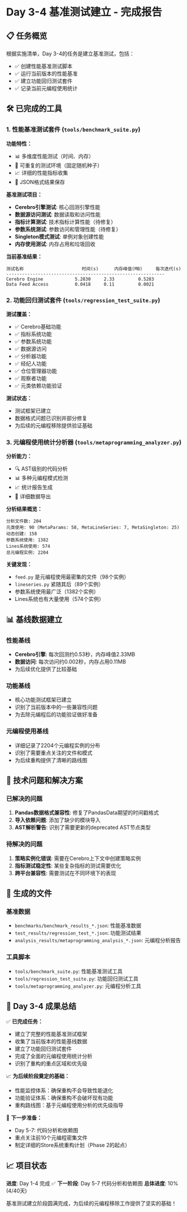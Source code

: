 # Day 3-4 基准测试建立 - 完成报告

## 📋 任务概览

根据实施清单，Day 3-4的任务是建立基准测试，包括：
- ✅ 创建性能基准测试脚本
- ✅ 运行当前版本的性能基准
- ✅ 建立功能回归测试套件
- ✅ 记录当前元编程使用统计

## 🛠️ 已完成的工具

### 1. 性能基准测试套件 (`tools/benchmark_suite.py`)

**功能特性：**
- 📊 多维度性能测试（时间、内存）
- 🔄 可重复的测试环境（固定随机种子）
- 📈 详细的性能指标收集
- 💾 JSON格式结果保存

**基准测试项目：**
- **Cerebro引擎测试**: 核心回测引擎性能
- **数据源访问测试**: 数据读取和访问性能
- **指标计算测试**: 技术指标计算性能（待修复）
- **参数系统测试**: 参数访问和管理性能（待修复）
- **Singleton模式测试**: 单例对象创建性能
- **内存使用测试**: 内存占用和垃圾回收

**当前基准结果：**
```
测试名称                      时间(s)      内存峰值(MB)     每次迭代(s)
------------------------------------------------------------
Cerebro Engine            5.2830     2.33         0.5283
Data Feed Access          0.0418     0.11         0.0021
```

### 2. 功能回归测试套件 (`tools/regression_test_suite.py`)

**测试覆盖：**
- ✅ Cerebro基础功能
- ✅ 指标系统功能
- ✅ 参数系统功能
- ✅ 数据源访问
- ✅ 分析器功能
- ✅ 经纪人功能
- ✅ 仓位管理器功能
- ✅ 观察者功能
- ✅ 元类依赖功能验证

**测试状态：**
- 测试框架已建立
- 数据格式问题已识别并部分修复
- 为后续的元编程移除提供验证基础

### 3. 元编程使用统计分析器 (`tools/metaprogramming_analyzer.py`)

**分析能力：**
- 🔍 AST级别的代码分析
- 📊 多种元编程模式检测
- 📈 统计报告生成
- 💾 详细数据导出

**分析结果概览：**
```
分析文件数: 204
元类使用: 90 (MetaParams: 58, MetaLineSeries: 7, MetaSingleton: 25)
动态创建: 158
参数系统使用: 1382
Lines系统使用: 574
总元编程实例: 2204
```

**关键发现：**
- `feed.py` 是元编程使用最密集的文件（98个实例）
- `lineseries.py` 紧随其后（89个实例）
- 参数系统使用最广泛（1382个实例）
- Lines系统也有大量使用（574个实例）

## 📊 基线数据建立

### 性能基线
- **Cerebro引擎**: 每次回测约0.53秒，内存峰值2.33MB
- **数据访问**: 每次访问约0.002秒，内存占用0.11MB
- 为后续优化提供了比较基础

### 功能基线
- 核心功能测试框架已建立
- 识别了当前版本中的一些兼容性问题
- 为去除元编程后的功能验证做好准备

### 元编程使用基线
- 详细记录了2204个元编程实例的分布
- 识别了需要重点关注的文件和模式
- 为后续重构提供了清晰的路线图

## 🔧 技术问题和解决方案

### 已解决的问题
1. **Pandas数据格式兼容性**: 修复了PandasData期望的时间戳格式
2. **导入依赖问题**: 添加了缺少的模块导入
3. **AST解析警告**: 识别了需要更新的deprecated AST节点类型

### 待解决的问题
1. **策略实例化错误**: 需要在Cerebro上下文中创建策略实例
2. **指标测试稳定性**: 某些复杂指标的测试需要优化
3. **跨平台兼容性**: 需要测试在不同环境下的表现

## 📁 生成的文件

### 基准数据
- `benchmarks/benchmark_results_*.json`: 性能基准数据
- `test_results/regression_test_*.json`: 功能测试结果
- `analysis_results/metaprogramming_analysis_*.json`: 元编程分析报告

### 工具脚本
- `tools/benchmark_suite.py`: 性能基准测试工具
- `tools/regression_test_suite.py`: 功能回归测试工具
- `tools/metaprogramming_analyzer.py`: 元编程分析工具

## 🎯 Day 3-4 成果总结

✅ **已完成任务：**
- 建立了完整的性能基准测试框架
- 收集了当前版本的性能基线数据
- 建立了功能回归测试套件
- 完成了全面的元编程使用统计分析
- 识别了重构的重点区域和优先级

📈 **为后续阶段奠定的基础：**
- 性能监控体系：确保重构不会导致性能退化
- 功能验证体系：确保重构不会破坏现有功能
- 重构路线图：基于元编程使用分析的优先级指导

🔄 **下一步准备：**
- Day 5-7: 代码分析和依赖图
- 重点关注前10个元编程密集文件
- 制定详细的Store系统重构计划（Phase 2的起点）

## 📈 项目状态

**进度**: Day 1-4 完成 ✅
**下一阶段**: Day 5-7 代码分析和依赖图
**总体进度**: 10% (4/40天)

基准测试建立阶段圆满完成，为后续的元编程移除工作提供了坚实的基础！ 